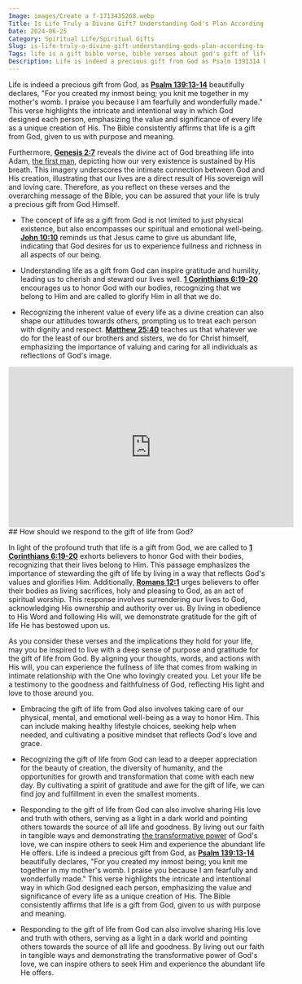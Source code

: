```yaml
---
Image: images/Create a f-1713435268.webp
Title: Is Life Truly a Divine Gift? Understanding God's Plan According to the Bible
Date: 2024-06-25
Category: Spiritual Life/Spiritual Gifts
Slug: is-life-truly-a-divine-gift-understanding-gods-plan-according-to-the-bible
Tags: life is a gift bible verse, bible verses about god's gift of life, life is a gift from god scripture, life is a gift from god bible verse, life is a gift from god verse, bible verses about the gift of life, spiritual life, spiritual gifts
Description: Life is indeed a precious gift from God as Psalm 1391314 beautifully declares For you created my inmost being you knit me together in my mothers womb I praise you because I am fearfully and wonderfully made This verse highlights the intricate and intentional way in which God designed each
---
```


Life is indeed a precious gift from God, as **[Psalm 139:13-14](https://www.bibleref.com/Psalm/139/Psalm-139-13.html)** beautifully declares, "For you created my inmost being; you knit me together in my mother's womb. I praise you because I am fearfully and wonderfully made." This verse highlights the intricate and intentional way in which God designed each person, emphasizing the value and significance of every life as a unique creation of His. The Bible consistently affirms that life is a gift from God, given to us with purpose and meaning.

Furthermore, **[Genesis 2:7](https://www.bibleref.com/Genesis/2/Genesis-2-7.html)** reveals the divine act of God breathing life into Adam, [the first man](/the-time-gap-between-adam-and-jesus-a-biblical-analysis-for-christians), depicting how our very existence is sustained by His breath. This imagery underscores the intimate connection between God and His creation, illustrating that our lives are a direct result of His sovereign will and loving care. Therefore, as you reflect on these verses and the overarching message of the Bible, you can be assured that your life is truly a precious gift from God Himself.

- The concept of life as a gift from God is not limited to just physical existence, but also encompasses our spiritual and emotional well-being. **[John 10:10](https://www.bibleref.com/John/10/John-10-10.html)** reminds us that Jesus came to give us abundant life, indicating that God desires for us to experience fullness and richness in all aspects of our being.

- Understanding life as a gift from God can inspire gratitude and humility, leading us to cherish and steward our lives well. **[1 Corinthians 6:19-20](https://www.bibleref.com/1-Corinthians/6/1-Corinthians-6-19.html)** encourages us to honor God with our bodies, recognizing that we belong to Him and are called to glorify Him in all that we do.

- Recognizing the inherent value of every life as a divine creation can also shape our attitudes towards others, prompting us to treat each person with dignity and respect. **[Matthew 25:40](https://www.bibleref.com/Matthew/25/Matthew-25-40.html)** teaches us that whatever we do for the least of our brothers and sisters, we do for Christ himself, emphasizing the importance of valuing and caring for all individuals as reflections of God's image.


<iframe width="560" height="315" src="https://www.youtube.com/embed/5qnKe3iNzrM" frameborder="0" allow="autoplay; encrypted-media" allowfullscreen></iframe>
## How should we respond to the gift of life from God?

In light of the profound truth that life is a gift from God, we are called to **[1 Corinthians 6:19-20](https://www.bibleref.com/1-Corinthians/6/1-Corinthians-6-19.html)** exhorts believers to honor God with their bodies, recognizing that their lives belong to Him. This passage emphasizes the importance of stewarding the gift of life by living in a way that reflects God's values and glorifies Him. Additionally, **[Romans 12:1](https://www.bibleref.com/Romans/12/Romans-12-1.html)** urges believers to offer their bodies as living sacrifices, holy and pleasing to God, as an act of spiritual worship. This response involves surrendering our lives to God, acknowledging His ownership and authority over us. By living in obedience to His Word and following His will, we demonstrate gratitude for the gift of life He has bestowed upon us. 

As you consider these verses and the implications they hold for your life, may you be inspired to live with a deep sense of purpose and gratitude for the gift of life from God. By aligning your thoughts, words, and actions with His will, you can experience the fullness of life that comes from walking in intimate relationship with the One who lovingly created you. Let your life be a testimony to the goodness and faithfulness of God, reflecting His light and love to those around you.

- Embracing the gift of life from God also involves taking care of our physical, mental, and emotional well-being as a way to honor Him. This can include making healthy lifestyle choices, seeking help when needed, and cultivating a positive mindset that reflects God's love and grace.

- Recognizing the gift of life from God can lead to a deeper appreciation for the beauty of creation, the diversity of humanity, and the opportunities for growth and transformation that come with each new day. By cultivating a spirit of gratitude and awe for the gift of life, we can find joy and fulfillment in even the smallest moments.

- Responding to the gift of life from God can also involve sharing His love and truth with others, serving as a light in a dark world and pointing others towards the source of all life and goodness. By living out our faith in tangible ways and demonstrating [the transformative power](/ultimate-guide-to-understanding-christianity-is-it-the-true-religion) of God's love, we can inspire others to seek Him and experience the abundant life He offers.
Life is indeed a precious gift from God, as **[Psalm 139:13-14](https://www.bibleref.com/Psalm/139/Psalm-139-13.html)** beautifully declares, "For you created my inmost being; you knit me together in my mother's womb. I praise you because I am fearfully and wonderfully made." This verse highlights the intricate and intentional way in which God designed each person, emphasizing the value and significance of every life as a unique creation of His. The Bible consistently affirms that life is a gift from God, given to us with purpose and meaning.

- Responding to the gift of life from God can also involve sharing His love and truth with others, serving as a light in a dark world and pointing others towards the source of all life and goodness. By living out our faith in tangible ways and demonstrating the transformative power of God's love, we can inspire others to seek Him and experience the abundant life He offers.
